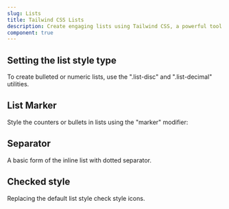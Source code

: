 ```yaml
---
slug: Lists
title: Tailwind CSS Lists
description: Create engaging lists using Tailwind CSS, a powerful tool for styling ordered and unordered elements, enhancing readability, and user experience.
component: true
---
```


<script>
    import { ComponentPreview } from '$lib/components/docs';
</script>

<h2>Setting the list style type</h2>
<p>To create bulleted or numeric lists, use the ".list-disc" and ".list-decimal" utilities.</p>
<ComponentPreview type="lists" name="lists-types" >

<div />

</ComponentPreview>

<h2>List Marker</h2>
<p>Style the counters or bullets in lists using the "marker" modifier:</p>
<ComponentPreview type="lists" name="lists-marker" >

<div />

</ComponentPreview>

<h2>Separator</h2>
<p>A basic form of the inline list with dotted separator.</p>
<ComponentPreview type="lists" name="lists-separator" >

<div />

</ComponentPreview>


<h2>Checked style</h2>
<p>Replacing the default list style check style icons.</p>
<ComponentPreview type="lists" name="lists-checked" >

<div />

</ComponentPreview>

